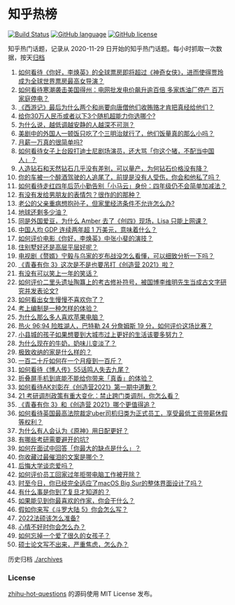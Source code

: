# 知乎热榜
[![Build Status](https://github.com/ToWeLong/zhihu-hot-questions/workflows/CI/badge.svg)](https://github.com/ToWeLong/zhihu-hot-questions/actions)
[![GitHub language](https://img.shields.io/badge/language-golang-orange.svg)](https://golang.org/)
[![GitHub license](https://img.shields.io/github/license/ToWeLong/zhihu-hot-questions)](https://github.com/ToWeLong/zhihu-hot-questions/blob/main/LICENSE)

知乎热门话题，记录从 2020-11-29 日开始的知乎热门话题。每小时抓取一次数据，按天[归档](./archives)

<!-- BEGIN -->

1. [如何看待《你好，李焕英》的全球票房即将超过《神奇女侠》，进而使得贾玲成为全球世界票房最高女导演？](https://www.zhihu.com/question/444875318)
1. [如何看待寒潮袭击美国得州：电网批发电价飙升逾百倍 多家炼油厂停产 百万家庭停电？](https://www.zhihu.com/question/444866490)
1. [《西游记》最后为什么两个和尚要向唐僧他们收贿赂才肯把真经给他们？](https://www.zhihu.com/question/24693019)
1. [给你30万人民币或者以下3个随机超能力你选哪个?](https://www.zhihu.com/question/445094663)
1. [为什么说，越低调越安静的人越深不可测？](https://www.zhihu.com/question/344227616)
1. [美剧中的外国人一顿饭只吃了个三明治就行了，他们饭量真的那么小吗？](https://www.zhihu.com/question/27162329)
1. [月薪一万真的很简单吗?](https://www.zhihu.com/question/438452552)
1. [如何看待女子上台殴打迪士尼剧场演员，还大骂「你这个猪，不配当中国人」？](https://www.zhihu.com/question/445582442)
1. [人造钻石和天然钻石几乎没有差别，可以量产，为何钻石价格没有降？](https://www.zhihu.com/question/429418221)
1. [你的车被一个醉酒驾驶的人追尾了，前提是没有人受伤，你会和他私了吗？](https://www.zhihu.com/question/318040670)
1. [如何看待走红四年后范小勤告别「小马云」身份：四年级仍不会简单加减法？](https://www.zhihu.com/question/445376514)
1. [有没有发给男朋友的表情包？很作的的那种？](https://www.zhihu.com/question/403930549)
1. [老公的父亲重病想抱孙子，但家里经济条件不允许怎么办?](https://www.zhihu.com/question/445388727)
1. [地球还剩多少油？](https://www.zhihu.com/question/439341330)
1. [同是外国爱豆，为什么 Amber 去了《创四》现场，Lisa 只能上网课？](https://www.zhihu.com/question/444598356)
1. [中国人均 GDP 连续两年超 1 万美元，意味着什么？](https://www.zhihu.com/question/445350752)
1. [如何评价电影《你好，李焕英》中张小斐的演技？](https://www.zhihu.com/question/444445938)
1. [住别墅好还是高层平层好呢？](https://www.zhihu.com/question/436871543)
1. [电视剧《赘婿》宁毅与乌家的岁布战没怎么看懂，可以细致分析一下吗？](https://www.zhihu.com/question/444757339)
1. [《青春有你 3》这次是不是也要吊打《创造营 2021》啦？](https://www.zhihu.com/question/445097943)
1. [有没有可以笑上一年的笑话？](https://www.zhihu.com/question/437311484)
1. [如何评价二里头遗址陶簋上的考古修补符号，被国博李维明先生当成古文字研究并发表论文?](https://www.zhihu.com/question/445149358)
1. [如何看出女生慢慢不喜欢你了？](https://www.zhihu.com/question/431864798)
1. [考上编制是一种怎样的体验？](https://www.zhihu.com/question/64229374)
1. [为什么那么多人喜欢苹果电脑？](https://www.zhihu.com/question/444684731)
1. [热火 96:94 险胜湖人，巴特勒 24 分詹姆斯 19 分，如何评价这场比赛？](https://www.zhihu.com/question/445521171)
1. [小县城的孩子如果想要到大城市过上更好的生活该要多努力？](https://www.zhihu.com/question/64127574)
1. [为什么现在的牛奶，奶味儿变淡了？](https://www.zhihu.com/question/444542708)
1. [极致收纳的家是什么样的？](https://www.zhihu.com/question/331434969)
1. [一百二十斤如何在一个月瘦到一百斤？](https://www.zhihu.com/question/412419045)
1. [如何看待《博人传》55话鸣人失去九尾？](https://www.zhihu.com/question/445233652)
1. [折叠屏手机到底能不能给你带来「真香」的体验？](https://www.zhihu.com/question/445220917)
1. [如何看待AK刘彰在《创造营2021》第一期中道歉？](https://www.zhihu.com/question/444905869)
1. [21 考研调剂政策有重大变化：禁止跨门类调剂，你怎么看？](https://www.zhihu.com/question/438836613)
1. [《青春有你 3》和《创造营 2021》哪个更值得追？](https://www.zhihu.com/question/444989211)
1. [如何看待英国最高法院裁定uber司机归类为正式员工，享受最低工资带薪休假等权利？](https://www.zhihu.com/question/445346257)
1. [为什么有人会认为《原神》用日配更好？](https://www.zhihu.com/question/421637124)
1. [有哪些考研需要避开的坑?](https://www.zhihu.com/question/334518238)
1. [如何在面试中回答「你最大的缺点是什么」？](https://www.zhihu.com/question/20887129)
1. [你收藏过最催泪的文案是哪个？](https://www.zhihu.com/question/439917084)
1. [后悔大学谈恋爱吗？](https://www.zhihu.com/question/441071204)
1. [如何评价员工回家过年拒带电脑工作被开除？](https://www.zhihu.com/question/445199587)
1. [时至今日，你已经完全适应了macOS Big Sur的整体界面设计了吗？](https://www.zhihu.com/question/445159708)
1. [有什么事是你到了复旦才知道的？](https://www.zhihu.com/question/296643677)
1. [如果能见到你最喜欢的作家，你会干什么？](https://www.zhihu.com/question/400248000)
1. [假如你来写《斗罗大陆 5》你会怎么写？](https://www.zhihu.com/question/429101615)
1. [2022法硕该怎么准备?](https://www.zhihu.com/question/426080698)
1. [心情不好时你会怎么办？](https://www.zhihu.com/question/443480569)
1. [如何忘掉一个爱了很久的女孩子？](https://www.zhihu.com/question/441164928)
1. [硕士论文写不出来，严重焦虑，怎么办？](https://www.zhihu.com/question/437644547)

<!-- END -->

历史归档 [./archives](./archives)


### License
[zhihu-hot-questions](https://github.com/towelong/zhihu-hot-questions) 的源码使用 MIT License 发布。